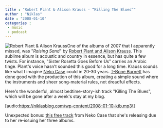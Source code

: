 ```yaml
---
title : "Robert Plant & Alison Krauss - “Killing The Blues”"
author : "Niklas"
date : "2008-01-10"
categories : 
 - music
 - podcast
---
```


![Robert Plant & Alison Krauss](https://niklasblog.com/wp-content/2008-01-10-rpak.jpg)One of the albums of 2007 that I apparently missed, was "_Raising Sand_" by [Robert Plant and Alison Krauss](http://www.robertplantalisonkrauss.com). This sublime album is acoustic and country in essence, but has quite a few twists. For instance, "Sister Rosetta Goes Before Us" carries an Arabic tinge. Plant's voice hasn't sounded this good for a long time. Krauss sounds like what I imagine [Neko Case](http://nekocase.com) could in 20-30 years. [T-Bone Burnett](http://www.tboneburnett.com) has done good with the production of this album, creating a simple sound where the instruments and sheer song-material rules, not dreadful effects.

Here's the wonderful, almost bedtime-story-ish track "Killing The Blues", which will be gone after a week's stay at my blog.

\[audio:https://niklasblog.com/wp-content/2008-01-10-ktb.mp3\]

Unexpected bonus: [this free track](http://www.nekocase.com/music/mp3/misc/Behind_The_House%5Bdemo%5D.mp3) from Neko Case that she's releasing due to her re-issuing her three albums.
